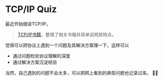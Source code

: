 TCP/IP Quiz
===============================

最近开始细读TCP/IP。

> [TCP/IP书籍](Books.md)，整理了相关书箱并简单说明其特点。

觉得可以把协议上遇到一个问题及其解决方案理一下，这样可以

* 通过问题检验协议理解的深度
* 通过解决方案沉淀经验

当然，自己遇到的问题不会太多，可以把网上看到的典型问题也记录过来。 :ok_woman:
